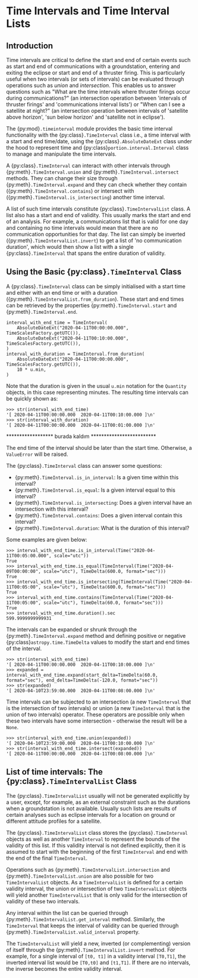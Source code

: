 # Time Intervals and Time Interval Lists

## Introduction

Time intervals are critical to define the start and end of certain events such as start and end of communications with a groundstation, entering and exiting the eclipse or start and end of a thruster firing. This is particularly useful when two intervals (or sets of intervals) can be evaluated through operations such as *union* and *intersection*. This enables us to answer questions such as "What are the time intervals where thruster firings occur during communications?" (an intersection operation between 'intervals of thruster firings' and 'communications interval lists') or "When can I see a satellite at night?" (an intersection operation between intervals of 'satellite above horizon', 'sun below horizon' and 'satellite not in eclipse').

The {py:mod}`.timeinterval` module provides the basic time interval functionality with the {py:class}`.TimeInterval` class i.e., a time interval with a start and end time/date, using the {py:class}`.AbsoluteDateExt` class under the hood to represent time and {py:class}`portion.interval.Interval` class to manage and manipulate the time intervals.

A {py:class}`.TimeInterval` can interact with other intervals through {py:meth}`.TimeInterval.union` and {py:meth}`.TimeInterval.intersect` methods. They can change their size through {py:meth}`.TimeInterval.expand` and they can check whether they contain ({py:meth}`.TimeInterval.contains`) or intersect with ({py:meth}`.TimeInterval.is_intersecting`) another time interval.

A list of such time intervals constitute {py:class}`.TimeIntervalList` class. A list also has a start and end of validity. This usually marks the start and end of an analysis. For example, a communications list that is valid for one day and containing no time intervals would mean that there are no communication opportunities for that day. The list can simply be inverted ({py:meth}`.TimeIntervalList.invert`) to get a list of 'no communication duration', which would then show a list with a single {py:class}`.TimeInterval` that spans the entire duration of validity.

## Using the Basic {py:class}`.TimeInterval` Class

A {py:class}`.TimeInterval` class can be simply initialised with a start time and either with an end time or with a duration ({py:meth}`.TimeIntervalList.from_duration`). These start and end times can be retrieved by the properties {py:meth}`.TimeInterval.start` and {py:meth}`.TimeInterval.end`.

```
interval_with_end_time = TimeInterval(
    AbsoluteDateExt("2020-04-11T00:00:00.000", TimeScalesFactory.getUTC()),
    AbsoluteDateExt("2020-04-11T00:10:00.000", TimeScalesFactory.getUTC()),
)
interval_with_duration = TimeInterval.from_duration(
    AbsoluteDateExt("2020-04-11T00:00:00.000", TimeScalesFactory.getUTC()),
    10 * u.min,
)
```

Note that the duration is given in the usual `u.min` notation for the `Quantity` objects, in this case representing minutes. The resulting time intervals can be quickly shown as:

    >>> str(interval_with_end_time)
    '[ 2020-04-11T00:00:00.000  2020-04-11T00:10:00.000 ]\n'
    >>> str(interval_with_duration)
    '[ 2020-04-11T00:00:00.000  2020-04-11T00:01:00.000 ]\n'

****************** burada kaldım *************************

The end time of the interval should be later than the start time. Otherwise, a `ValueError` will be raised.

The {py:class}`.TimeInterval` class can answer some questions:

- {py:meth}`.TimeInterval.is_in_interval`: Is a given time within this interval?
- {py:meth}`.TimeInterval.is_equal`: Is a given interval equal to this interval?
- {py:meth}`.TimeInterval.is_intersecting`: Does a given interval have an intersection with this interval?
- {py:meth}`.TimeInterval.contains`: Does a given interval contain this interval?
- {py:meth}`.TimeInterval.duration`: What is the duration of this interval?

Some examples are given below:

    >>> interval_with_end_time.is_in_interval(Time("2020-04-11T00:05:00.000", scale="utc"))
    True
    >>> interval_with_end_time.is_equal(TimeInterval(Time("2020-04-09T00:00:00", scale="utc"), TimeDelta(600.0, format="sec")))
    True
    >>> interval_with_end_time.is_intersecting(TimeInterval(Time("2020-04-11T00:05:00", scale="utc"), TimeDelta(600.0, format="sec")))
    True
    >>> interval_with_end_time.contains(TimeInterval(Time("2020-04-11T00:05:00", scale="utc"), TimeDelta(60.0, format="sec")))
    True
    >>> interval_with_end_time.duration().sec
    599.9999999999931

The intervals can be expanded or shrunk through the {py:meth}`.TimeInterval.expand` method and defining positive or negative {py:class}`astropy.time.TimeDelta` values to modify the start and end times of the interval.

    >>> str(interval_with_end_time)
    '[ 2020-04-11T00:00:00.000  2020-04-11T00:10:00.000 ]\n'
    >>> expanded = interval_with_end_time.expand(start_delta=TimeDelta(60.0, format="sec"), end_delta=TimeDelta(-120.0, format="sec"))
    >>> str(expanded)
    '[ 2020-04-10T23:59:00.000  2020-04-11T00:08:00.000 ]\n'

Time intervals can be subjected to an intersection (a new `TimeInterval` that is the intersection of two intervals) or union (a new `TimeInterval` that is the union of two intervals) operator. These operators are possible only when these two intervals have some intersection - otherwise the result will be a `None`.

    >>> str(interval_with_end_time.union(expanded))
    '[ 2020-04-10T23:59:00.000  2020-04-11T00:10:00.000 ]\n'
    >>> str(interval_with_end_time.intersect(expanded))
    '[ 2020-04-11T00:00:00.000  2020-04-11T00:08:00.000 ]\n'

## List of time intervals: The {py:class}`.TimeIntervalList` Class

The {py:class}`.TimeIntervalList` usually will not be generated explicitly by a user, except, for example, as an external constraint such as the durations when a groundstation is not available. Usually such lists are results of certain analyses such as eclipse intervals for a location on ground or different attitude profiles for a satellite.

The {py:class}`.TimeIntervalList` class stores the {py:class}`.TimeInterval` objects as well as another `TimeInterval` to represent the bounds of the validity of this list. If this validity interval is not defined explicitly, then it is assumed to start with the beginning of the first `TimeInterval` and end with the end of the final `TimeInterval`.

Operations such as {py:meth}`.TimeIntervalList.intersection` and {py:meth}`.TimeIntervalList.union` are also possible for two `TimeIntervalList` objects. As a `TimeIntervalList` is defined for a certain validity interval, the union or intersection of two `TimeIntervalList` objects will yield another `TimeIntervalList` that is only valid for the intersection of validity of these two intervals.

Any interval within the list can be queried through {py:meth}`.TimeIntervalList.get_interval` method. Similarly, the `TimeInterval` that keeps the interval of validity can be queried through {py:meth}`.TimeIntervalList.valid_interval` property.

The `TimeIntervalList` will yield a new, inverted (or complementing) version of itself through the {py:meth}`.TimeIntervalList.invert` method. For example, for a single interval of `[t0, t1]` in a validity interval `[T0,T1]`, the inverted interval list would be `[T0,t0]` and `[t1,T1]`. If there are no intervals, the inverse becomes the entire validity interval.



